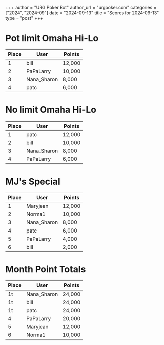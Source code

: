 +++
author = "URG Poker Bot"
author_url = "urgpoker.com"
categories = ["2024", "2024-09"]
date = "2024-09-13"
title = "Scores for 2024-09-13"
type = "post"
+++
# Pot limit Omaha Hi-Lo

| Place | User | Points |
|-------|------|--------|
| 1 | bill | 12,000 |
| 2 | PaPaLarry | 10,000 |
| 3 | Nana_Sharon | 8,000 |
| 4 | patc | 6,000 |

# No limit Omaha Hi-Lo

| Place | User | Points |
|-------|------|--------|
| 1 | patc | 12,000 |
| 2 | bill | 10,000 |
| 3 | Nana_Sharon | 8,000 |
| 4 | PaPaLarry | 6,000 |

# MJ's Special

| Place | User | Points |
|-------|------|--------|
| 1 | Maryjean | 12,000 |
| 2 | Norma1 | 10,000 |
| 3 | Nana_Sharon | 8,000 |
| 4 | patc | 6,000 |
| 5 | PaPaLarry | 4,000 |
| 6 | bill | 2,000 |

# Month Point Totals

| Place | User | Points |
|-------|------|--------|
| 1t | Nana_Sharon | 24,000 |
| 1t | bill | 24,000 |
| 1t | patc | 24,000 |
| 4 | PaPaLarry | 20,000 |
| 5 | Maryjean | 12,000 |
| 6 | Norma1 | 10,000 |
